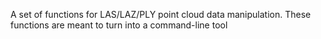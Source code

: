 A set of functions for LAS/LAZ/PLY point cloud data manipulation. These functions are meant to turn into a command-line tool